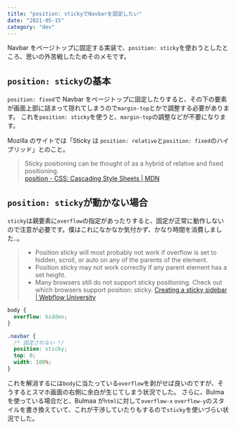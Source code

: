 ```yaml
---
title: "position: stickyでNavbarを固定したい"
date: "2021-05-15"
category: "dev"
---
```


Navbar をページトップに固定する実装で、`position: sticky`を使おうとしたところ、思いの外苦戦したためそのメモです。

## `position: sticky`の基本

`position: fixed`で Navbar をページトップに固定したりすると、その下の要素が画面上部に詰まって隠れてしまうので`margin-top`とかで調整する必要があります。
これを`position: sticky`を使うと、`margin-top`の調整などが不要になります。

Mozilla のサイトでは「Sticky は `position: relative`と`position: fixed`のハイブリッド」とのこと。

> Sticky positioning can be thought of as a hybrid of relative and fixed positioning.  
> [position - CSS: Cascading Style Sheets | MDN](https://developer.mozilla.org/en-US/docs/Web/CSS/position)

## `position: sticky`が動かない場合

`sticky`は親要素に`overflow`の指定があったりすると、固定が正常に動作しないので注意が必要です。僕はこれになかなか気付かず、かなり時間を消費しました..。

> - Position sticky will most probably not work if overflow is set to hidden, scroll, or auto on any of the parents of the element.
> - Position sticky may not work correctly if any parent element has a set height.
> - Many browsers still do not support sticky positioning. Check out which browsers support position: sticky.
>   [Creating a sticky sidebar | Webflow University](https://university.webflow.com/lesson/create-a-sticky-sidebar#:~:text=Troubleshooting%20position%20sticky,-Sometimes%2C%20position%20sticky&text=That%20can%20happen%20for%20many,element%20has%20a%20set%20height.)

```css
body {
  overflow: hidden;
}

.navbar {
  /* 固定されない */
  position: sticky;
  top: 0;
  width: 100%;
}
```

これを解消するには`body`に当たっている`overflow`を剥がせば良いのですが、そうするとスマホ画面の右側に余白が生じてしまう状況でした。
さらに、Bulma を使っている場合だと、Bulmaa が`html`に対して`overflow-x` `overflow-y`のスタイルを書き換えていて、これが干渉していたりもするので`sticky`を使いづらい状況でした。
